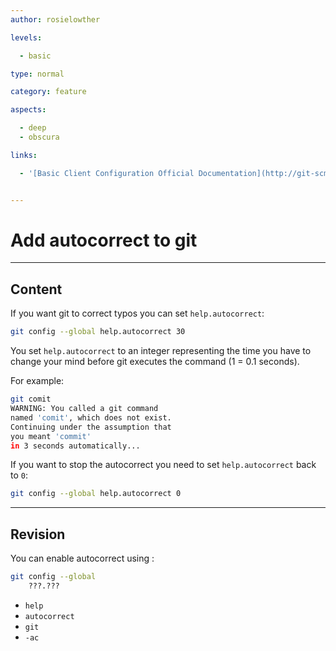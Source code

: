 ```yaml
---
author: rosielowther

levels:

  - basic

type: normal

category: feature

aspects:

  - deep
  - obscura

links:

  - '[Basic Client Configuration Official Documentation](http://git-scm.com/book/en/v2/Customizing-Git-Git-Configuration){website}'


---
```


# Add autocorrect to git

---
## Content

If you want git to correct typos you can set `help.autocorrect`:
```bash
git config --global help.autocorrect 30
```
You set `help.autocorrect` to an integer representing the time you have to change your mind before git executes the command (1 = 0.1 seconds).

For example:
```bash
git comit
WARNING: You called a git command
named 'comit', which does not exist.
Continuing under the assumption that
you meant 'commit'
in 3 seconds automatically...
```

If you want to stop the autocorrect you need to set `help.autocorrect` back to `0`:
```bash
git config --global help.autocorrect 0
```

---
## Revision

You can enable autocorrect using :
```bash
git config --global
    ???.???
```

* `help`
* `autocorrect`
* `git`
* `-ac`

 
 

